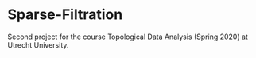# Sparse-Filtration
Second project for the course Topological Data Analysis (Spring 2020) at Utrecht University.
